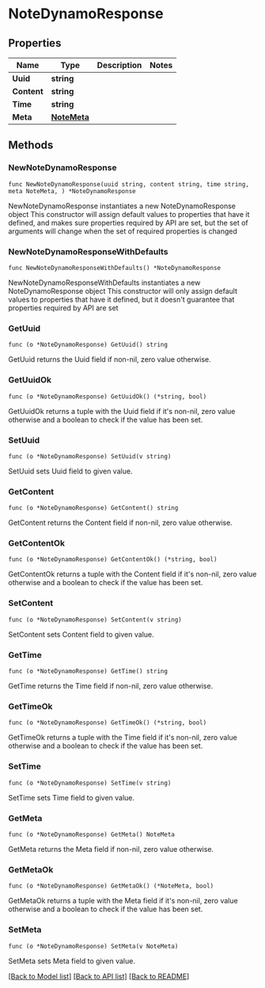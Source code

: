 # NoteDynamoResponse

## Properties

Name | Type | Description | Notes
------------ | ------------- | ------------- | -------------
**Uuid** | **string** |  | 
**Content** | **string** |  | 
**Time** | **string** |  | 
**Meta** | [**NoteMeta**](NoteMeta.md) |  | 

## Methods

### NewNoteDynamoResponse

`func NewNoteDynamoResponse(uuid string, content string, time string, meta NoteMeta, ) *NoteDynamoResponse`

NewNoteDynamoResponse instantiates a new NoteDynamoResponse object
This constructor will assign default values to properties that have it defined,
and makes sure properties required by API are set, but the set of arguments
will change when the set of required properties is changed

### NewNoteDynamoResponseWithDefaults

`func NewNoteDynamoResponseWithDefaults() *NoteDynamoResponse`

NewNoteDynamoResponseWithDefaults instantiates a new NoteDynamoResponse object
This constructor will only assign default values to properties that have it defined,
but it doesn't guarantee that properties required by API are set

### GetUuid

`func (o *NoteDynamoResponse) GetUuid() string`

GetUuid returns the Uuid field if non-nil, zero value otherwise.

### GetUuidOk

`func (o *NoteDynamoResponse) GetUuidOk() (*string, bool)`

GetUuidOk returns a tuple with the Uuid field if it's non-nil, zero value otherwise
and a boolean to check if the value has been set.

### SetUuid

`func (o *NoteDynamoResponse) SetUuid(v string)`

SetUuid sets Uuid field to given value.


### GetContent

`func (o *NoteDynamoResponse) GetContent() string`

GetContent returns the Content field if non-nil, zero value otherwise.

### GetContentOk

`func (o *NoteDynamoResponse) GetContentOk() (*string, bool)`

GetContentOk returns a tuple with the Content field if it's non-nil, zero value otherwise
and a boolean to check if the value has been set.

### SetContent

`func (o *NoteDynamoResponse) SetContent(v string)`

SetContent sets Content field to given value.


### GetTime

`func (o *NoteDynamoResponse) GetTime() string`

GetTime returns the Time field if non-nil, zero value otherwise.

### GetTimeOk

`func (o *NoteDynamoResponse) GetTimeOk() (*string, bool)`

GetTimeOk returns a tuple with the Time field if it's non-nil, zero value otherwise
and a boolean to check if the value has been set.

### SetTime

`func (o *NoteDynamoResponse) SetTime(v string)`

SetTime sets Time field to given value.


### GetMeta

`func (o *NoteDynamoResponse) GetMeta() NoteMeta`

GetMeta returns the Meta field if non-nil, zero value otherwise.

### GetMetaOk

`func (o *NoteDynamoResponse) GetMetaOk() (*NoteMeta, bool)`

GetMetaOk returns a tuple with the Meta field if it's non-nil, zero value otherwise
and a boolean to check if the value has been set.

### SetMeta

`func (o *NoteDynamoResponse) SetMeta(v NoteMeta)`

SetMeta sets Meta field to given value.



[[Back to Model list]](../README.md#documentation-for-models) [[Back to API list]](../README.md#documentation-for-api-endpoints) [[Back to README]](../README.md)



